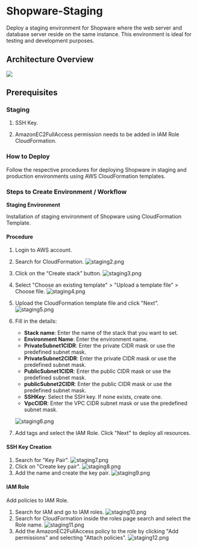 # Shopware-Staging

Deploy a staging environment for Shopware where the web server and database server reside on the same instance. This environment is ideal for testing and development purposes. 

## Architecture Overview
<img align="center" src="https://github.com/wagento/shopware/blob/Staging/images/staging1.jpg">

## Prerequisites 

### Staging 

1. SSH Key. 

2. AmazonEC2FullAccess permission needs to be added in IAM Role CloudFormation. 

### How to Deploy 

Follow the respective procedures for deploying Shopware in staging and production environments using AWS CloudFormation templates. 

### Steps to Create Environment / Workflow 

**Staging Environment**

Installation of staging environment of Shopware using CloudFormation Template. 

#### Procedure 

1. Login to AWS account. 
2. Search for CloudFormation. 
![staging2.png](https://github.com/wagento/shopware/blob/Staging/images/staging2.png)
3. Click on the “Create stack” button. 
![staging3.png](https://github.com/wagento/shopware/blob/Staging/images/staging3.png)
4. Select "Choose an existing template" > "Upload a template file" > Choose file. 
![staging4.png](https://github.com/wagento/shopware/blob/Staging/images/staging4.png)
5. Upload the CloudFormation template file and click "Next".
![staging5.png](https://github.com/wagento/shopware/blob/Staging/images/staging5.png)
6. Fill in the details: 

   - **Stack name**: Enter the name of the stack that you want to set. 
   - **Environment Name**: Enter the environment name. 
   - **PrivateSubnet1CIDR**: Enter the private CIDR mask or use the predefined subnet mask. 
   - **PrivateSubnet2CIDR**: Enter the private CIDR mask or use the predefined subnet mask. 
   - **PublicSubnet1CIDR**: Enter the public CIDR mask or use the predefined subnet mask. 
   - **publicSubnet2CIDR**: Enter the public CIDR mask or use the predefined subnet mask. 
   - **SSHKey**: Select the SSH key. If none exists, create one. 
   - **VpcCIDR**: Enter the VPC CIDR subnet mask or use the predefined subnet mask. 

   ![staging6.png](https://github.com/wagento/shopware/blob/Staging/images/staging6.png)
7. Add tags and select the IAM Role. Click "Next" to deploy all resources. 

#### SSH Key Creation

1. Search for "Key Pair".
   ![staging7.png](https://github.com/wagento/shopware/blob/Staging/images/staging7.png)
2. Click on "Create key pair".
   ![staging8.png](https://github.com/wagento/shopware/blob/Staging/images/staging8.png)
3. Add the name and create the key pair.
   ![staging9.png](https://github.com/wagento/shopware/blob/Staging/images/staging9.png)

#### IAM Role

Add policies to IAM Role.

1. Search for IAM and go to IAM roles.
   ![staging10.png](https://github.com/wagento/shopware/blob/Staging/images/staging10.png)
2. Search for CloudFormation inside the roles page search and select the Role name.
   ![staging11.png](https://github.com/wagento/shopware/blob/Staging/images/staging11.png)
3. Add the AmazonEC2FullAccess policy to the role by clicking "Add permissions" and selecting "Attach policies".
   ![staging12.png](https://github.com/wagento/shopware/blob/Staging/images/staging12.png)
